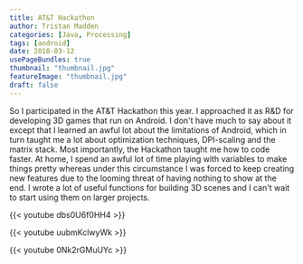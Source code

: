 ```yaml
---
title: AT&T Hackathon
author: Tristan Madden
categories: [Java, Processing]
tags: [android]
date: 2018-03-12
usePageBundles: true
thumbnail: "thumbnail.jpg"
featureImage: "thumbnail.jpg"
draft: false
---
```


So I participated in the AT&T Hackathon this year. I approached it as R&D for developing 3D games that run on Android. I
don't have much to say about it except that I learned an awful lot about the limitations of Android, which in turn
taught me a lot about optimization techniques, DPI-scaling and the matrix stack. Most importantly, the Hackathon taught
me how to code faster. At home, I spend an awful lot of time playing with variables to make things pretty whereas under
this circumstance I was forced to keep creating new features due to the looming threat of having nothing to show at the
end. I wrote a lot of useful functions for building 3D scenes and I can't wait to start using them on larger projects.

{{< youtube dbs0U6f0HH4 >}}

{{< youtube uubmKclwyWk >}}

{{< youtube 0Nk2rGMuUYc >}}
